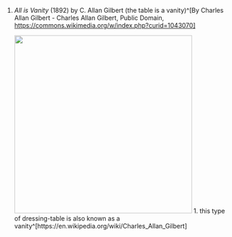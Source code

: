 1. *All is Vanity* (1892) by C. Allan Gilbert (the table is a vanity)^[By Charles Allan Gilbert - Charles Allan Gilbert, Public Domain, https://commons.wikimedia.org/w/index.php?curid=1043070]

	<img src="https://upload.wikimedia.org/wikipedia/commons/c/c9/Allisvanity.jpg" width="400" />
	1. this type of dressing-table is also known as a vanity^[https://en.wikipedia.org/wiki/Charles_Allan_Gilbert]